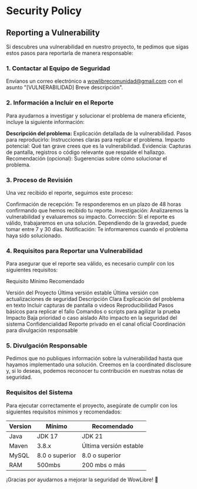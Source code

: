 # Security Policy

## Reporting a Vulnerability
Si descubres una vulnerabilidad en nuestro proyecto, te pedimos que sigas estos pasos para reportarla de manera responsable:

###  1. Contactar al Equipo de Seguridad
Envíanos un correo electrónico a wowlibrecomunidad@gmail.com con el asunto "[VULNERABILIDAD] Breve descripción".

### 2. Información a Incluir en el Reporte
Para ayudarnos a investigar y solucionar el problema de manera eficiente, incluye la siguiente información:

**Descripción del problema:** Explicación detallada de la vulnerabilidad.
Pasos para reproducirlo: Instrucciones claras para replicar el problema.
Impacto potencial: Qué tan grave crees que es la vulnerabilidad.
Evidencia: Capturas de pantalla, registros o código relevante que respalde el hallazgo.
Recomendación (opcional): Sugerencias sobre cómo solucionar el problema.

### 3. Proceso de Revisión
Una vez recibido el reporte, seguimos este proceso:

Confirmación de recepción: Te responderemos en un plazo de 48 horas confirmando que hemos recibido tu reporte.
Investigación: Analizaremos la vulnerabilidad y evaluaremos su impacto.
Corrección: Si el reporte es válido, trabajaremos en una solución. Dependiendo de la gravedad, puede tomar entre 7 y 30 días.
Notificación: Te informaremos cuando el problema haya sido solucionado.

### 4. Requisitos para Reportar una Vulnerabilidad

Para asegurar que el reporte sea válido, es necesario cumplir con los siguientes requisitos:

Requisito	Mínimo	Recomendado

Versión del Proyecto	Última versión estable	Última versión con actualizaciones de seguridad
Descripción Clara	Explicación del problema en texto	Incluir capturas de pantalla o videos
Reproducibilidad	Pasos básicos para replicar el fallo	Comandos o scripts para agilizar la prueba
Impacto	Baja prioridad o caso aislado	Alto impacto en la seguridad del sistema
Confidencialidad	Reporte privado en el canal oficial	Coordinación para divulgación responsable

### 5. Divulgación Responsable
Pedimos que no publiques información sobre la vulnerabilidad hasta que hayamos implementado una solución. Creemos en la coordinated disclosure y, si lo deseas, podemos reconocer tu contribución en nuestras notas de seguridad.


### Requisitos del Sistema

Para ejecutar correctamente el proyecto, asegúrate de cumplir con los siguientes requisitos mínimos y recomendados:


| Version | Mínimo          | Recomendado         |
| ------- | ------------------ |------------------ | 
| Java    | JDK 17	           |JDK 21             |
| Maven   | 3.8.x              |Última versión estable|
| MySQL   | 8.0 o superior     | 8.0 o superior          |
| RAM     | 500mbs             | 200 mbs o más          |


¡Gracias por ayudarnos a mejorar la seguridad de WowLibre! 🚀
